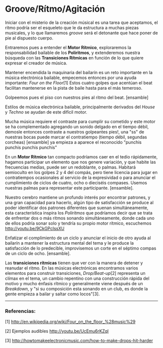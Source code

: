 # Groove/Rítmo/Agitación

Iniciar con el misterio de la creación músical es una tarea que aceptamos, el ritmo podría ser el esqueleto que le da estructura a muchas piezas musicales, y lo que llamaremos *groove* será el detonante que hace poner de pie al dispuesto cuerpo.

Entraremos pues a entender el **Motor Rítmico**, exploraremos la responsabilidad bailable de los **Poliritmos**, y extenderemos nuestra búsqueda con las  **Transiciones Rítmicas** en función de lo que quiere expresar el creador de música.

Mantener encendida la maquinaria del bailarín es un reto importante en la música electrónica bailable, empecemos entonces por una ayuda importante: *Four on the Floor*[1]
Estos cuatro golpes que acentúan el beat facilitan mantenerse en la pista de baile hasta para el más temeroso.

Golpeemos pues el piso con nuestros pies al ritmo del beat. [ensamble]

Estilos de música electrónica bailable, principalmente derivados del *House* y *Techno* se ayudan de este difícil motor.

Mucha música requiere el contraste para cumplir su cometido y este motor se ha complementado agregando un sonido delgado en el tiempo débil, demosle entonces contraste a nuestros golpeantes pies!, una "ss" de nuestras bocas puede marcar el contratiempo (tiempo débil, segundas corcheas) [ensamble] ya empieza a aparece el reconocido "punchis punchis punchis punchis" 

En un **Motor Rítmico** tan compacto podríamos caer en el tedio rápidamente, hagamos participar un elemento que nos genere variación, y que habite las frecuencias medias, puede ser un redoblante, o palmas.
Habitará semioculto en los golpes 2 y 4 del compás, pero tiene licencia para jugar en contratiempos ocasionales al servicio de la expresividad o para anunciar el cumplimiento de ciclos de cuatro, ocho o dieciséis compases.
Usemos nuestras palmas para representar este participante. [ensamble].

Nuestro cerebro mantiene un profundo interés por encontrar patrones, y una gran capacidad para hacerlo, algún tipo de satisfacción se produce al poder identificar dos patrones diferentes que suenan simultáneamente, esta característica inspira los *Poliritmos* que podríamos decir que se trata de enfrentar dos o más ritmos sonando simultáneamente, donde cada uno de ellos podría sonar solo y tendría su propio motor rítmico, escuchemos http://youtu.be/9CkGPcIssXU

Enfatizar el complimiento de un ciclo y anunciar el inicio de otro ayuda al bailarín a mantener la estructura mental del tema y le produce la satisfacción de lo predecible, improvisemos un corte en el séptimo compas de un ciclo de ocho. [ensamble].

Las **transiciones rítmicas** tienen que ver con la manera de detener y reanudar el ritmo. En las músicas electrónicas encontramos varios elementos para construir transiciones, *Drop/Beat-up*[2] representa un clímax en el tema, un cambio repentino con una construcción rápida del motivo y mucho énfasis rítmico y generalmente viene después de un *Breakdown*, y "si su composición esta sonando en un club, es donde la gente empieza a bailar y saltar como locos"[3].









---
### Referencias:

[1] http://en.wikipedia.org/wiki/Four_on_the_floor_%28music%29

[2] Ejemplos audibles http://youtu.be/UcEmu6rKZqI

[3] http://howtomakeelectronicmusic.com/how-to-make-drops-hit-harder
